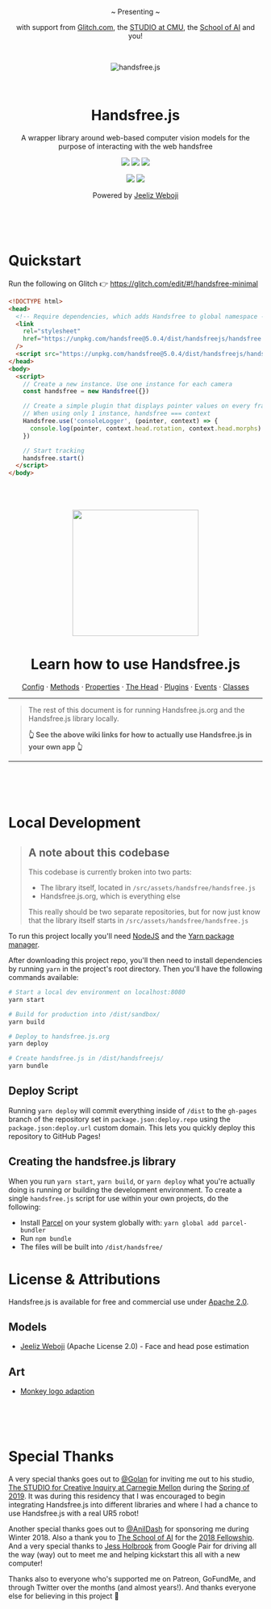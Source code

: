 <div align="center">
  <p>~ Presenting ~</p>
  <p>with support from <a href="https://glitch.com/@handsfreejs">Glitch.com</a>, the <a href="https://www.cmu.edu/cfa/studio/index.html">STUDIO at CMU</a>, the <a href="https://youtu.be/CJDpF4xUieY?t=58">School of AI</a> and you!</p>
  <br>
  <p><img src="https://media.giphy.com/media/3Z15Ve7WEQGkLa1FwC/giphy.gif" alt="handsfree.js"></p>
  <br>
  <h1>Handsfree.js</h1>
  <p>A wrapper library around web-based computer vision models for the purpose of interacting with the web handsfree</p>
  <p>
    <img class="mr-1" src="https://img.shields.io/github/release-pre/handsfreejs/handsfree.svg"> <img class="mr-1" src="https://img.shields.io/github/last-commit/handsfreejs/handsfree.svg">
    <img src="https://img.shields.io/github/repo-size/handsfreejs/handsfree.svg">
  </p>
  <p>
    <img class="mr-1" src="https://img.shields.io/github/issues-raw/handsfreejs/handsfree.svg"> <img src="https://img.shields.io/github/issues-pr-raw/handsfreejs/handsfree.svg">
  </p>
  <p>Powered by <a href="https://github.com/jeeliz/jeelizWeboji">Jeeliz Weboji</a></p>
</div>

<br>
<br>
<br>

# Quickstart

Run the following on Glitch 👉 https://glitch.com/edit/#!/handsfree-minimal

```html
<!DOCTYPE html>
<head>
  <!-- Require dependencies, which adds Handsfree to global namespace -->
  <link
    rel="stylesheet"
    href="https://unpkg.com/handsfree@5.0.4/dist/handsfreejs/handsfree.css"
  />
  <script src="https://unpkg.com/handsfree@5.0.4/dist/handsfreejs/handsfree.js"></script>
</head>
<body>
  <script>
    // Create a new instance. Use one instance for each camera
    const handsfree = new Handsfree({})

    // Create a simple plugin that displays pointer values on every frame
    // When using only 1 instance, handsfree === context
    Handsfree.use('consoleLogger', (pointer, context) => {
      console.log(pointer, context.head.rotation, context.head.morphs)
    })

    // Start tracking
    handsfree.start()
  </script>
</body>
```

<br>
<br>
<br>

<div align="center">
  <img src="https://i.imgur.com/qkYyazG.gif" width=250>
  <h1>Learn how to use Handsfree.js</h1>
  <a href="https://github.com/handsfreejs/handsfree/wiki/Config">Config</a> &middot; <a href="https://github.com/handsfreejs/handsfree/wiki/Methods">Methods</a> &middot; <a href="https://github.com/handsfreejs/handsfree/wiki/Properties">Properties</a> &middot; <a href="https://github.com/handsfreejs/handsfree/wiki/Head">The Head</a> &middot; <a href="https://github.com/handsfreejs/handsfree/wiki/Plugins">Plugins</a> &middot; <a href="https://github.com/handsfreejs/handsfree/wiki/Events">Events</a> &middot; <a href="https://github.com/handsfreejs/handsfree/wiki/Classes">Classes</a>
</div>

---

> The rest of this document is for running Handsfree.js.org and the Handsfree.js library locally.
>
> **👆 See the above wiki links for how to actually use Handsfree.js in your own app 👆**

---

<br>
<br>
<br>

# Local Development

> ## A note about this codebase
>
> This codebase is currently broken into two parts:
>
> - The library itself, located in `/src/assets/handsfree/handsfree.js`
> - Handsfree.js.org, which is everything else
>
> This really should be two separate repositories, but for now just know that the library itself starts in `/src/assets/handsfree/handsfree.js`

To run this project locally you'll need [NodeJS](https://nodejs.org/en/download/) and the [Yarn package manager](https://yarnpkg.com/en/docs/install#windows-stable).

After downloading this project repo, you'll then need to install dependencies by running `yarn` in the project's root directory. Then you'll have the following commands available:

```bash
# Start a local dev environment on localhost:8080
yarn start

# Build for production into /dist/sandbox/
yarn build

# Deploy to handsfree.js.org
yarn deploy

# Create handsfree.js in /dist/handsfreejs/
yarn bundle
```

## Deploy Script

Running `yarn deploy` will commit everything inside of `/dist` to the `gh-pages` branch of the repository set in `package.json:deploy.repo` using the `package.json:deploy.url` custom domain. This lets you quickly deploy this repository to GitHub Pages!

## Creating the handsfree.js library

When you run `yarn start`, `yarn build`, or `yarn deploy` what you're actually doing is running or building the development environment. To create a single `handsfree.js` script for use within your own projects, do the following:

- Install [Parcel](https://parceljs.org/) on your system globally with: `yarn global add parcel-bundler`
- Run `npm bundle`
- The files will be built into `/dist/handsfree/`

# License & Attributions

Handsfree.js is available for free and commercial use under [Apache 2.0](http://www.apache.org/licenses/LICENSE-2.0.html).

## Models

- [Jeeliz Weboji](https://github.com/jeeliz/jeelizWeboji) (Apache License 2.0) - Face and head pose estimation

## Art

- [Monkey logo adaption](https://www.designevo.com/apps/logo/?name=cute-monkey-and-interesting-gaming)

<br>
<br>
<br>

# Special Thanks

A very special thanks goes out to [@Golan](https://twitter.com/golan) for inviting me out to his studio, [The STUDIO for Creative Inquiry at Carnegie Mellon](http://studioforcreativeinquiry.org/) during the [Spring of 2019](https://www.flickr.com/photos/creativeinquiry/albums/72157703188612302). It was during this residency that I was encouraged to begin integrating Handsfree.js into different libraries and where I had a chance to use Handsfree.js with a real UR5 robot!

Another special thanks goes out to [@AnilDash](https://twitter.com/anildash) for sponsoring me during Winter 2018. Also a thank you to [The School of AI](https://twitter.com/SchoolOfAIOffic) for the [2018 Fellowship](https://www.youtube.com/watch?v=CJDpF4xUieY&t=58). And a very special thanks to [Jess Holbrook](https://twitter.com/jessscon) from Google Pair for driving all the way (way) out to meet me and helping kickstart this all with a new computer!

Thanks also to everyone who's supported me on Patreon, GoFundMe, and through Twitter over the months (and almost years!). And thanks everyone else for believing in this project 👋

